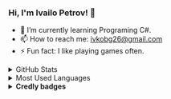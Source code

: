 ### Hi, I'm Ivailo Petrov! 👋

- 🌱 I’m currently learning Programing C#.
- 📫 How to reach me: ivkobg26@gmail.com
- ⚡ Fun fact: I like playing games often.

<details>
<summary>GitHub Stats</summary>
<img src="https://github-readme-stats.vercel.app/api?username=IvailoPetrov06&theme=radical&show_icons=true">
</details>

<details>
<summary>Most Used Languages</summary>
<img src="https://github-readme-stats.vercel.app/api/top-langs/?username=IvailoPetrov06&show_icons=true&theme=radical">
</details>

<details>	
  <summary><b>Credly badges</b></summary>
<a href ="https://www.credly.com/badges/bd1a7cf2-9929-4936-b1bb-13075f1c38bb/public_url">
    <img align="left" alt="HTML&CSS" width="200px" src="https://images.credly.com/size/340x340/images/fce226c2-0f13-4e17-b60c-24fa6ffd88cb/Intro2IoT.png" ></a>
</details>
